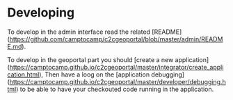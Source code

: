 # Developing

To develop in the admin interface read the related [README]
(https://github.com/camptocamp/c2cgeoportal/blob/master/admin/README.md).

To develop in the geoportal part you should [create a new application]
(https://camptocamp.github.io/c2cgeoportal/master/integrator/create_application.html),
Then have a loog on the [application debugging]
(https://camptocamp.github.io/c2cgeoportal/master/developer/debugging.html) to be able to have your
checkouted code running in the application.

